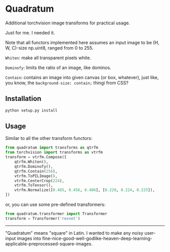 Quadratum
==========

Additional torchvision image transforms for practical usage.

Just for me. I needed it.

Note that all functors implemented here assumes an input image to be (H, W, C)-size np.uint8, ranged from 0 to 255.

`Whiten`: make all transparent pixels white.

`Dominofy`: limits the ratio of an image, like dominos.

`Contain`: contains an image into given canvas (or box, whatever), just like, you know, the `background-size: contain;` thingi from CSS?


Installation
-----

```sh
python setup.py install
```

Usage
-----

Similar to all the other transform functors:

```python
from quadratum import transforms as qtrfm
from torchvision import transforms as vtrfm
transform = vtrfm.Compose([
    qtrfm.Whiten(),
    qtrfm.Dominofy(),
    qtrfm.Contain(256),
    vtrfm.ToPILImage(),
    vtrfm.CenterCrop(224),
    vtrfm.ToTensor(),
    vtrfm.Normalize([0.485, 0.456, 0.406], [0.229, 0.224, 0.225]),
])
```

or, you can use some pre-defined transformers:

```python
from quadratum.transformer import Transformer
transform = Transformer('resnet')
```

---

"Quadratum" means "square" in Latin. I wanted to make any noisy user-input images into fine-nice-good-well-godlike-heaven-deep-learning-applicable-preprocessed-square-images.
